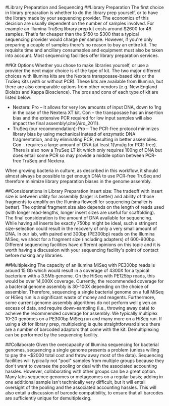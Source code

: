 #Library Preparation and Sequencing 
##Library Preparation
The first choice in library preparation is whether to do the library prep yourself, or to have the library made by your sequencing provider. The economics of this decision are usually dependent on the number of samples involved. For example an Illumina TruSeq library prep kit costs around $2600 for 48 samples.  That's far cheaper than the $150 to $300 that a typical sequencing provider would charge per sample.  However, if you're only preparing a couple of samples there's no reason to buy an entire kit. The requisite time and ancillary consumables and equipment must also be taken into account. Most sequencing facilities offer library preparation services.

##Kit Options
Whether you chose to make libraries yourself, or use a provider the next major choice is of the type of kit.  The two major different choices with Illumina kits are the Nextera transposase-based kits or the TruSeq kits (with or without PCR). These kits are available from Illumina, but there are also comparable options from other vendors (e.g. New England Biolabs and Kappa Bioscience). The pros and cons of each type of kit are listed below:

+ Nextera: Pro – It allows for very low amounts of input DNA, down to 1ng in the case of the Nextera XT kit. Con – the transposase has an insertion bias and the extensive PCR required for low input samples will also impact the final assembly\cite{Aird_2011}.
+ TruSeq (our recommendation): Pro – The PCR-free protocol minimizes library bias by using mechanical instead of enzymatic DNA fragmentation, and by eliminating PCR, resulting in better assemblies. Con – requires a large amount of DNA (at least 1\(\mu\)g for PCR-free).  There is also now a TruSeq LT kit which only requires 100ng of DNA but does entail some PCR so may provide a middle option between PCR-free TruSeq and Nextera.

When growing bacteria in culture, as described in this workflow, it should almost always be possible to get enough DNA to use PCR-free TruSeq and therefore minimize library preparation biases in the genome assembly.

##Considerations in Library Preparation
Insert size: The tradeoff with insert size is between utility for assembly (larger is better) and ability of those fragments to amplify on the Illumina flowcell for sequencing (smaller is better). The optimal fragment size also depends on the length of reads used (with longer read-lengths, longer insert sizes are useful for scaffolding). The final consideration is the amount of DNA available for sequencing. While having all inserts be exactly 750bp might be ideal, such a stringent size-selection could result in the recovery of only a very small amount of DNA. In our lab, with paired end 300bp (PE300bp) reads on the Illumina MiSeq, we shoot for a fragment size (including adapters) of 600-900bp. Different sequencing facilities have different opinions on this topic and it is worth having a discussion with your sequencing facility's point of contact before making any libraries.

##Multiplexing
The capacity of an Ilumina MiSeq with PE300bp reads is around 15 Gb which would result in a coverage of 4300X for a typical bacterium with a 3.5Mb genome. On the HiSeq with PE125bp reads, this would be over 14,000X coverage. Currently, the recommended coverage for a bacterial genome assembly is 30-100X depending on the choice of assembler. Therefore, sequencing a single bacterial genome on a full MiSeq or HiSeq run is a significant waste of money and reagents. Furthermore, some current genome assembly algorithms do not perform well given an excess of data, and require down-sampling (i.e., throwing away data) to acheive the recommended coverage for assembly. We typically multiplex 10-20 genomes on a PE300bp MiSeq run and many more on a HiSeq run. If using a kit for library prep, multiplexing is quite straightforward since there are a number of barcoded adaptors that come with the kit. Demultiplexing can be performed by the sequencing facility.

##Collaborate
Given the overcapacity of Illumina sequencing for bacterial genomes, sequencing a single genome presents a problem (unless willing to pay the ~$2000 total cost and throw away most of the data). Sequencing facilities will typically not "pool" samples from multiple groups because they don't want to oversee the pooling or deal with the associated accounting hassles. However, collaborating with other groups can be a great option.  Many labs sequence genomes or metageomes on a regular basis; adding in one additional sample isn't technically very difficult, but it will entail oversight of the pooling and the associated accounting hassles.  This will also entail a discussion of barcode compatibility, to ensure that all barcodes are sufficiently unique for demultiplexing.

